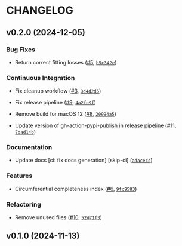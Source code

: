 # CHANGELOG


## v0.2.0 (2024-12-05)

### Bug Fixes

- Return correct fitting losses ([#5](https://github.com/josafatburmeister/circle_detection/pull/5),
  [`b5c342e`](https://github.com/josafatburmeister/circle_detection/commit/b5c342ed85c364329757fd55081f4870cbd341ab))

### Continuous Integration

- Fix cleanup workflow ([#3](https://github.com/josafatburmeister/circle_detection/pull/3),
  [`8d4d2d5`](https://github.com/josafatburmeister/circle_detection/commit/8d4d2d519c4c8a07f6042d43e31b89b226d9388c))

- Fix release pipeline ([#9](https://github.com/josafatburmeister/circle_detection/pull/9),
  [`4a2fe9f`](https://github.com/josafatburmeister/circle_detection/commit/4a2fe9fa39e560f9c884e79cca73704f3cdabb18))

- Remove build for macOS 12 ([#8](https://github.com/josafatburmeister/circle_detection/pull/8),
  [`20994a5`](https://github.com/josafatburmeister/circle_detection/commit/20994a5b1772e804292a18020169e0f636550fb2))

- Update version of gh-action-pypi-publish in release pipeline
  ([#11](https://github.com/josafatburmeister/circle_detection/pull/11),
  [`7dad14b`](https://github.com/josafatburmeister/circle_detection/commit/7dad14b3e4a6dfac86f0aa8e87d3fecb80c9eae5))

### Documentation

- Update docs [ci: fix docs generation] [skip-ci]
  ([`adacecc`](https://github.com/josafatburmeister/circle_detection/commit/adaceccffec323784e72486710b06519267063b4))

### Features

- Circumferential completeness index
  ([#6](https://github.com/josafatburmeister/circle_detection/pull/6),
  [`9fc9583`](https://github.com/josafatburmeister/circle_detection/commit/9fc958389f577e50110409ff6e5f3564c59da85f))

### Refactoring

- Remove unused files ([#10](https://github.com/josafatburmeister/circle_detection/pull/10),
  [`52d71f3`](https://github.com/josafatburmeister/circle_detection/commit/52d71f351b57db678192c5c02ef11255293d12c1))


## v0.1.0 (2024-11-13)
